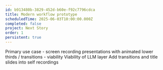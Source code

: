 ```yaml
---
id: b913480b-3829-452d-b60e-f92c7796cdca
title: Modern workflow prototype
scheduledTime: 2025-06-03T10:00:00.000Z
completed: false
project: Next Story
order: 1
persistent: true
---
```


Primary use case - screen recording presentations with animated lower thirds / transitions - viability
Viability of LLM layer
Add transitions and title slides into self recordings